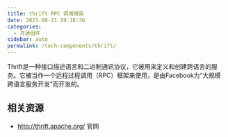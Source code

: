```yaml
---
title: thrift RPC 调用框架
date: 2021-08-11 19:18:36
categories: 
  - 开源组件
sidebar: auto
permalink: /tech-components/thrift/
---
```


Thrift是一种接口描述语言和二进制通讯协议，它被用来定义和创建跨语言的服务。它被当作一个远程过程调用（RPC）框架来使用，是由Facebook为“大规模跨语言服务开发”而开发的。

## 相关资源

- http://thrift.apache.org/ 官网
